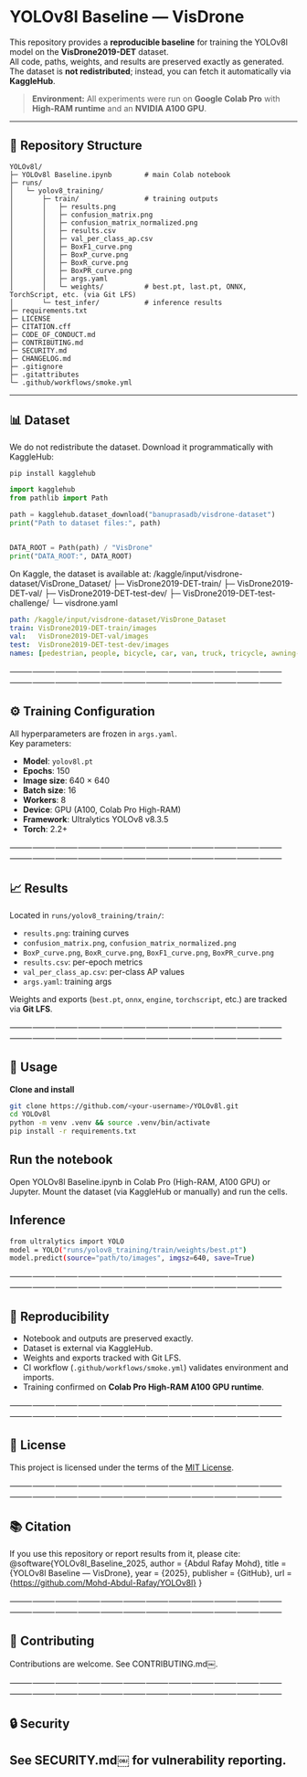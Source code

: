 # YOLOv8l Baseline — VisDrone

This repository provides a **reproducible baseline** for training the YOLOv8l model on the **VisDrone2019-DET** dataset.  
All code, paths, weights, and results are preserved exactly as generated.  
The dataset is **not redistributed**; instead, you can fetch it automatically via **KaggleHub**.  

> **Environment:** All experiments were run on **Google Colab Pro** with **High-RAM runtime** and an **NVIDIA A100 GPU**.

---

## 📂 Repository Structure
```
YOLOv8l/
├─ YOLOv8l Baseline.ipynb        # main Colab notebook
├─ runs/
│   └─ yolov8_training/
│       ├─ train/                # training outputs
│       │   ├─ results.png
│       │   ├─ confusion_matrix.png
│       │   ├─ confusion_matrix_normalized.png
│       │   ├─ results.csv
│       │   ├─ val_per_class_ap.csv
│       │   ├─ BoxF1_curve.png
│       │   ├─ BoxP_curve.png
│       │   ├─ BoxR_curve.png
│       │   ├─ BoxPR_curve.png
│       │   ├─ args.yaml
│       │   └─ weights/          # best.pt, last.pt, ONNX, TorchScript, etc. (via Git LFS)
│       └─ test_infer/           # inference results
├─ requirements.txt
├─ LICENSE
├─ CITATION.cff
├─ CODE_OF_CONDUCT.md
├─ CONTRIBUTING.md
├─ SECURITY.md
├─ CHANGELOG.md
├─ .gitignore
├─ .gitattributes
└─ .github/workflows/smoke.yml
```
---

## 📊 Dataset

We do not redistribute the dataset. Download it programmatically with KaggleHub:

```bash
pip install kagglehub
```

```python
import kagglehub
from pathlib import Path

path = kagglehub.dataset_download("banuprasadb/visdrone-dataset")
print("Path to dataset files:", path)


DATA_ROOT = Path(path) / "VisDrone"
print("DATA_ROOT:", DATA_ROOT)
```

On Kaggle, the dataset is available at:
/kaggle/input/visdrone-dataset/VisDrone_Dataset/
├─ VisDrone2019-DET-train/
├─ VisDrone2019-DET-val/
├─ VisDrone2019-DET-test-dev/
├─ VisDrone2019-DET-test-challenge/
└─ visdrone.yaml

```yaml
path: /kaggle/input/visdrone-dataset/VisDrone_Dataset
train: VisDrone2019-DET-train/images
val:   VisDrone2019-DET-val/images
test:  VisDrone2019-DET-test-dev/images
names: [pedestrian, people, bicycle, car, van, truck, tricycle, awning-tricycle, bus, motor]
```

⸻⸻⸻⸻⸻⸻⸻⸻⸻⸻⸻⸻⸻⸻⸻⸻⸻⸻⸻⸻⸻⸻⸻⸻

## ⚙️ Training Configuration

All hyperparameters are frozen in `args.yaml`.  
Key parameters:

- **Model**: `yolov8l.pt`  
- **Epochs**: 150  
- **Image size**: 640 × 640  
- **Batch size**: 16  
- **Workers**: 8  
- **Device**: GPU (A100, Colab Pro High-RAM)  
- **Framework**: Ultralytics YOLOv8 v8.3.5  
- **Torch**: 2.2+  


⸻⸻⸻⸻⸻⸻⸻⸻⸻⸻⸻⸻⸻⸻⸻⸻⸻⸻⸻⸻⸻⸻⸻⸻

## 📈 Results

Located in `runs/yolov8_training/train/`:

- `results.png`: training curves  
- `confusion_matrix.png`, `confusion_matrix_normalized.png`  
- `BoxP_curve.png`, `BoxR_curve.png`, `BoxF1_curve.png`, `BoxPR_curve.png`  
- `results.csv`: per-epoch metrics  
- `val_per_class_ap.csv`: per-class AP values  
- `args.yaml`: training args  

Weights and exports (`best.pt`, `onnx`, `engine`, `torchscript`, etc.) are tracked via **Git LFS**.


⸻⸻⸻⸻⸻⸻⸻⸻⸻⸻⸻⸻⸻⸻⸻⸻⸻⸻⸻⸻⸻⸻⸻⸻

## 🚀 Usage

**Clone and install**
```bash
git clone https://github.com/<your-username>/YOLOv8l.git
cd YOLOv8l
python -m venv .venv && source .venv/bin/activate
pip install -r requirements.txt
```

## Run the notebook

Open YOLOv8l Baseline.ipynb in Colab Pro (High-RAM, A100 GPU) or Jupyter.
Mount the dataset (via KaggleHub or manually) and run the cells.

## Inference
```bash
from ultralytics import YOLO
model = YOLO("runs/yolov8_training/train/weights/best.pt")
model.predict(source="path/to/images", imgsz=640, save=True)
```

⸻⸻⸻⸻⸻⸻⸻⸻⸻⸻⸻⸻⸻⸻⸻⸻⸻⸻⸻⸻⸻⸻⸻⸻

## 🧩 Reproducibility

- Notebook and outputs are preserved exactly.  
- Dataset is external via KaggleHub.  
- Weights and exports tracked with Git LFS.  
- CI workflow (`.github/workflows/smoke.yml`) validates environment and imports.  
- Training confirmed on **Colab Pro High-RAM A100 GPU runtime**.  

⸻⸻⸻⸻⸻⸻⸻⸻⸻⸻⸻⸻⸻⸻⸻⸻⸻⸻⸻⸻⸻⸻⸻⸻

## 📜 License

This project is licensed under the terms of the [MIT License](LICENSE).

⸻⸻⸻⸻⸻⸻⸻⸻⸻⸻⸻⸻⸻⸻⸻⸻⸻⸻⸻⸻⸻⸻⸻⸻

## 📚 Citation

If you use this repository or report results from it, please cite:
@software{YOLOv8l_Baseline_2025,
  author       = {Abdul Rafay Mohd},
  title        = {YOLOv8l Baseline — VisDrone},
  year         = {2025},
  publisher    = {GitHub},
  url          = {https://github.com/Mohd-Abdul-Rafay/YOLOv8l}
}

⸻⸻⸻⸻⸻⸻⸻⸻⸻⸻⸻⸻⸻⸻⸻⸻⸻⸻⸻⸻⸻⸻⸻⸻

## 🤝 Contributing

Contributions are welcome. See CONTRIBUTING.md￼.

⸻⸻⸻⸻⸻⸻⸻⸻⸻⸻⸻⸻⸻⸻⸻⸻⸻⸻⸻⸻⸻⸻⸻⸻

## 🔒 Security

See SECURITY.md￼ for vulnerability reporting.
---
